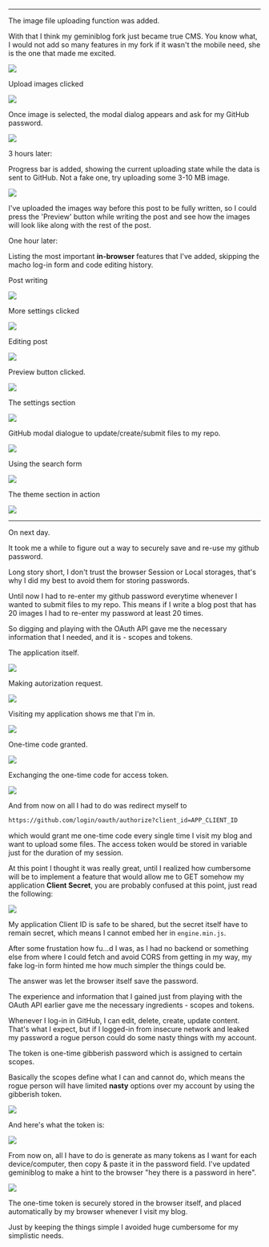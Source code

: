 
---

The image file uploading function was added.

With that I think my geminiblog fork just became true CMS. You know what, I would not add so many features in my fork if it wasn't the mobile need, she is the one that made me excited.

![](img/blog_converted7_01.png)

Upload images clicked

![](img/blog_converted7_02.png)

Once image is selected, the modal dialog appears and ask for my GitHub password.

![](img/blog_converted7_03.png)

3 hours later:

Progress bar is added, showing the current uploading state while the data is sent to GitHub. Not a fake one, try uploading some 3-10 MB image.

![](img/blog_converted7_04.png)

I've uploaded the images way before this post to be fully written, so I could press the 'Preview' button while writing the post and see how the images will look like along with the rest of the post.

One hour later:

Listing the most important **in-browser** features that I've added, skipping the macho log-in form and code editing history.

Post writing

![](img/overview/1.png)

More settings clicked

![](img/overview/2.png)

Editing post

![](img/overview/3.png)

Preview button clicked.

![](img/overview/4.png)

The settings section

![](img/overview/5.png)

GitHub modal dialogue to update/create/submit files to my repo.

![](img/overview/6.png)

Using the search form

![](img/overview/7.png)

The theme section in action

![](img/overview/8.png)

---

On next day.

It took me a while to figure out a way to securely save and re-use my github password.

Long story short, I don't trust the browser Session or Local storages, that's why I did my best to avoid them for storing passwords.

Until now I had to re-enter my github password everytime whenever I wanted to submit files to my repo. This means if I write a blog post that has 20 images I had to re-enter my password at least 20 times.

So digging and playing with the OAuth API gave me the necessary information that I needed, and it is - scopes and tokens.

The application itself.

![](img/file/blog_converted7/6.png)

Making autorization request.

![](img/file/blog_converted7/7.png)

Visiting my application shows me that I'm in.

![](img/file/blog_converted7/9.png)

One-time code granted.

![](img/file/blog_converted7/8.png)

Exchanging the one-time code for access token.

![](img/file/blog_converted7/10.png)

And from now on all I had to do was redirect myself to

```html
https://github.com/login/oauth/authorize?client_id=APP_CLIENT_ID
```

which would grant me one-time code every single time I visit my blog and want to upload some files. The access token would be stored in variable just for the duration of my session.

At this point I thought it was really great, until I realized how cumbersome will be to implement a feature that would allow me to GET somehow my application **Client Secret**, you are probably confused at this point, just read the following:

![](img/file/blog_converted7/11.png)

My application Client ID is safe to be shared, but the secret itself have to remain secret, which means I cannot embed her in `engine.min.js`.

After some frustation how fu...d I was, as I had no backend or something else from where I could fetch and avoid CORS from getting in my way, my fake log-in form hinted me how much simpler the things could be.

The answer was let the browser itself save the password.

The experience and information that I gained just from playing with the OAuth API earlier gave me the necessary ingredients - scopes and tokens.

Whenever I log-in in GitHub, I can edit, delete, create, update content. That's what I expect, but if I logged-in from insecure network and leaked my password a rogue person could do some nasty things with my account.

The token is one-time gibberish password which is assigned to certain scopes.

Basically the scopes define what I can and cannot do, which means the rogue person will have limited **nasty** options over my account by using the gibberish token.

![](img/file/blog_converted7/12.png)

And here's what the token is:

![](img/file/blog_converted7/13.png)

From now on, all I have to do is generate as many tokens as I want for each device/computer, then copy & paste it in the password field. I've updated geminiblog to make a hint to the browser "hey there is a password in here".

![](img/file/blog_converted7/14.png)

The one-time token is securely stored in the browser itself, and placed automatically by my browser whenever I visit my blog.

Just by keeping the things simple I avoided huge cumbersome for my simplistic needs.
